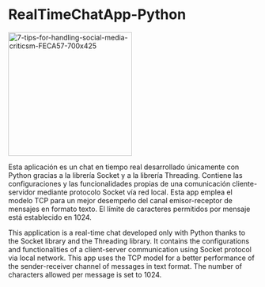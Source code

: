 # RealTimeChatApp-Python

<img width="250" alt="7-tips-for-handling-social-media-criticsm-FECA57-700x425" src="https://github.com/user-attachments/assets/21aea213-13a7-4ef3-879a-6674b4f13112">


Esta aplicación es un chat en tiempo real desarrollado únicamente con Python gracias a la librería Socket y a la librería Threading. Contiene las configuraciones y las funcionalidades propias de una comunicación cliente-servidor mediante protocolo Socket vía red local. Esta app emplea el modelo TCP para un mejor desempeño del canal emisor-receptor de mensajes en formato texto. El límite de caracteres permitidos por mensaje está establecido en 1024.

This application is a real-time chat developed only with Python thanks to the Socket library and the Threading library. It contains the configurations and functionalities of a client-server communication using Socket protocol via local network. This app uses the TCP model for a better performance of the sender-receiver channel of messages in text format. The number of characters allowed per message is set to 1024.

